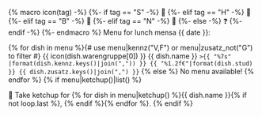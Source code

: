 {% macro icon(tag) -%}
{%- if tag == "S" -%}
🍵
{%- elif tag == "H" -%}
🍔
{%- elif tag == "B" -%}
🍟
{%- elif tag == "N" -%}
🍨
{%- else -%}
❓
{%- endif -%}
{%- endmacro %}
Menu for lunch mensa {{ date }}:

{% for dish in menu %}{# use menu|kennz("V,F") or menu|zusatz_not("G") to filter #}
{{ icon(dish.warengruppe[0]) }} {{ dish.name }}
`>{{ "%7s" |format(dish.kennz.keys()|join(",")) }} {{ "%1.2f€"|format(dish.stud) }} {{ dish.zusatz.keys()|join(",") }}`
{% else %}
No menu available!
{% endfor %}
{% if menu|ketchup()|list() %}

🍅 Take ketchup for {% for dish in menu|ketchup() %}{{ dish.name }}{% if not loop.last %}, {% endif %}{% endfor %}.
{% endif %}
